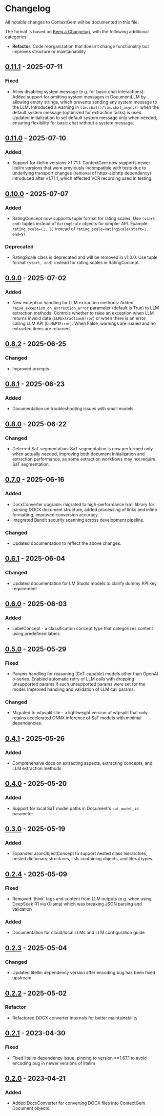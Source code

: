 # Changelog
All notable changes to ContextGem will be documented in this file.

The format is based on [Keep a Changelog](https://keepachangelog.com/en/1.0.0/), with the following additional categories:

- **Refactor**: Code reorganization that doesn't change functionality but improves structure or maintainability

## [0.11.1](https://github.com/shcherbak-ai/contextgem/releases/tag/v0.11.1) - 2025-07-11
### Fixed
- Allow disabling system message (e.g. for basic chat interactions): Added support for omitting system messages in DocumentLLM by allowing empty strings, which prevents sending any system message to the LLM. Introduced a warning in `llm.chat()/llm.chat_async()` when the default system message (optimized for extraction tasks) is used. Updated initialization to set default system message only when needed, ensuring flexibility for basic chat without a system message.

## [0.11.0](https://github.com/shcherbak-ai/contextgem/releases/tag/v0.11.0) - 2025-07-10
### Added
- Support for litellm versions >1.71.1: ContextGem now supports newer litellm versions that were previously incompatible with tests due to underlying transport changes (removal of httpx-aiohttp dependency) introduced after v1.71.1, which affected VCR recording used in testing.

## [0.10.0](https://github.com/shcherbak-ai/contextgem/releases/tag/v0.10.0) - 2025-07-07
### Added
- RatingConcept now supports tuple format for rating scales: Use `(start, end)` tuples instead of `RatingScale` objects for simpler API. Example: `rating_scale=(1, 5)` instead of `rating_scale=RatingScale(start=1, end=5)`.

### Deprecated
- RatingScale class is deprecated and will be removed in v1.0.0. Use tuple format `(start, end)` instead for rating scales in RatingConcept.

## [0.9.0](https://github.com/shcherbak-ai/contextgem/releases/tag/v0.9.0) - 2025-07-02
### Added
- New exception handling for LLM extraction methods: Added `raise_exception_on_extraction_error` parameter (default is True) to LLM extraction methods. Controls whether to raise an exception when LLM returns invalid data (`LLMExtractionError`) or when there is an error calling LLM API (`LLMAPIError`). When False, warnings are issued and no extracted items are returned.

## [0.8.2](https://github.com/shcherbak-ai/contextgem/releases/tag/v0.8.2) - 2025-06-25
### Changed
- Improved prompts

## [0.8.1](https://github.com/shcherbak-ai/contextgem/releases/tag/v0.8.1) - 2025-06-23
### Added
- Documentation on troubleshooting issues with small models.

## [0.8.0](https://github.com/shcherbak-ai/contextgem/releases/tag/v0.8.0) - 2025-06-22
### Changed
- Deferred SaT segmentation: SaT segmentation is now performed only when actually needed, improving both document initialization and extraction performance, as some extraction workflows may not require SaT segmentation.

## [0.7.0](https://github.com/shcherbak-ai/contextgem/releases/tag/v0.7.0) - 2025-06-16
### Added
- DocxConverter upgrade: migrated to high-performance lxml library for parsing DOCX document structure, added processing of links and inline formatting, improved conversion accuracy.
- Integrated Bandit security scanning across development pipeline.

### Changed
- Updated documentation to reflect the above changes.

## [0.6.1](https://github.com/shcherbak-ai/contextgem/releases/tag/v0.6.1) - 2025-06-04
### Changed
- Updated documentation for LM Studio models to clarify dummy API key requirement

## [0.6.0](https://github.com/shcherbak-ai/contextgem/releases/tag/v0.6.0) - 2025-06-03
### Added
- LabelConcept - a classification concept type that categorizes content using predefined labels.

## [0.5.0](https://github.com/shcherbak-ai/contextgem/releases/tag/v0.5.0) - 2025-05-29
### Fixed
- Params handling for reasoning (CoT-capable) models other than OpenAI o-series. Enabled automatic retry of LLM calls with dropping unsupported params if such unsupported params were set for the model. Improved handling and validation of LLM call params.

### Changed
- Migrated to wtpsplit-lite - a lightweight version of wtpsplit that only retains accelerated ONNX inference of SaT models with minimal dependencies.

## [0.4.1](https://github.com/shcherbak-ai/contextgem/releases/tag/v0.4.1) - 2025-05-26
### Added
- Comprehensive docs on extracting aspects, extracting concepts, and LLM extraction methods

## [0.4.0](https://github.com/shcherbak-ai/contextgem/releases/tag/v0.4.0) - 2025-05-20
### Added
- Support for local SaT model paths in Document's `sat_model_id` parameter

## [0.3.0](https://github.com/shcherbak-ai/contextgem/releases/tag/v0.3.0) - 2025-05-19
### Added
- Expanded JsonObjectConcept to support nested class hierarchies, nested dictionary structures, lists containing objects, and literal types.

## [0.2.4](https://github.com/shcherbak-ai/contextgem/releases/tag/v0.2.4) - 2025-05-09
### Fixed
- Removed 'think' tags and content from LLM outputs (e.g. when using DeepSeek R1 via Ollama) which was breaking JSON parsing and validation

### Added
- Documentation for cloud/local LLMs and LLM configuration guide

## [0.2.3](https://github.com/shcherbak-ai/contextgem/releases/tag/v0.2.3) - 2025-05-04
### Changed
- Updated litellm dependency version after encoding bug has been fixed upstream

## [0.2.2](https://github.com/shcherbak-ai/contextgem/releases/tag/v0.2.2) - 2025-05-02
### Refactor
- Refactored DOCX converter internals for better maintainability

## [0.2.1](https://github.com/shcherbak-ai/contextgem/releases/tag/v0.2.1) - 2023-04-30
### Fixed
- Fixed litellm dependency issue, pinning to version ==1.67.1 to avoid encoding bug in newer versions of litellm

## [0.2.0](https://github.com/shcherbak-ai/contextgem/releases/tag/v0.2.0) - 2023-04-21
### Added
- Added DocxConverter for converting DOCX files into ContextGem Document objects